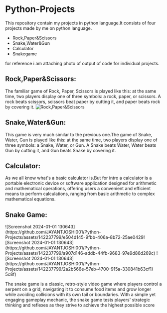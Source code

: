 # Python-Projects
<body>
  <p>
    This repository contain my projects in python language.It consists of four projects made by me on python language.
    <ul>
      <li>Rock,Paper&Scissors</li>
      <li>Snake,Water&Gun</li>
      <li>Calculator</li>
      <li>Snakegame</li>
    </ul>
    for reference i am attaching photo of output of code for individual projects. 
  </p>
  <h2>
    Rock,Paper&Scissors:
  </h2>
  <p>
    The familiar game of Rock, Paper, Scissors is played like this: at the same time, two players display one of three symbols: a rock, paper, or scissors. A rock beats scissors, scissors beat paper by cutting it, and paper beats rock by covering it.
    <img src="" alt="Rock,Paper&Scissors">
  </p>
  <h2>
    Snake,Water&Gun:
  </h2>
  <p>
    This game is very much similar to the previous one.The game of Snake, Water, Gun is played like this: at the same time, two players display one of three symbols: a Snake, Water, or Gun. A Snake beats Water, Water beats Gun by cutting it, and Gun beats Snake by covering it.
  </p>
  <h2>
    Calculator:
  </h2>
  <p>
    As we all know what's a basic calculator is.But for intro a calculator is a portable electronic device or software application designed for arithmetic and mathematical operations, offering users a convenient and efficient means to perform calculations, ranging from basic arithmetic to complex mathematical equations. 
  </p>
  <h2>
    Snake Game:
  </h2>
  <p>  ![Screenshot 2024-01-01 130643](https://github.com/JAYANTJOSHI001/Python-Projects/assets/142237799/e504d145-9fbb-406a-8b72-25ae0429![Screenshot 2024-01-01 130643](https://github.com/JAYANTJOSHI001/Python-Projects/assets/142237799/a907d146-addb-44fb-9683-97e9d86d269c)
![Screenshot 2024-01-01 130643](https://github.com/JAYANTJOSHI001/Python-Projects/assets/142237799/2a2b566e-57eb-4700-915a-330841b63cf1)
5c8f)

The snake game is a classic, retro-style video game where players control a serpent on a grid, navigating it to consume food items and grow longer while avoiding collisions with its own tail or boundaries. With a simple yet engaging gameplay mechanic, the snake game tests players' strategic thinking and reflexes as they strive to achieve the highest possible score
  </p>
</body>
